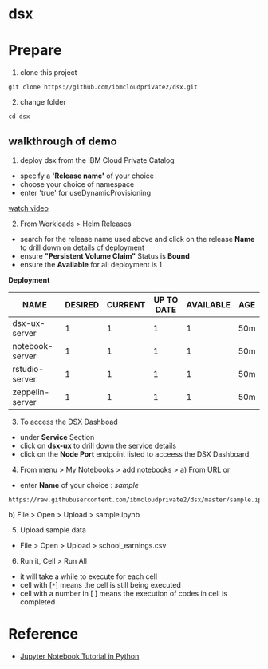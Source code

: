 # dsx

# Prepare
1. clone this project
```
git clone https://github.com/ibmcloudprivate2/dsx.git
```
2. change folder 
```
cd dsx
```

## walkthrough of demo

1. deploy dsx from the IBM Cloud Private Catalog
- specify a **'Release name'** of your choice
- choose your choice of namespace 
- enter 'true' for useDynamicProvisioning

[watch video](https://youtu.be/eH9IwyUqLRU)

2. From Workloads > Helm Releases 
- search for the release name used above and click on the release **Name** to drill down on details of deployment
- ensure **"Persistent Volume Claim"** Status is **Bound**
- ensure the **Available** for all deployment is 1

**Deployment**

| NAME	| DESIRED	| CURRENT	| UP TO DATE	| AVAILABLE	| AGE | 
| -------------| -------------| -------------| -------------| -------------| ------------- |
| dsx-ux-server	| 1	| 1	| 1	|1 | 50m |
| notebook-server	| 1	| 1	| 1	|1 | 50m |
| rstudio-server	| 1	| 1	| 1	|1 | 50m |
| zeppelin-server	| 1	| 1	| 1	|1 | 50m |

3. To access the DSX Dashboad
- under **Service** Section
- click on **dsx-ux** to drill down the service details
- click on the **Node Port** endpoint listed to acceess the DSX Dashboard

4. From menu > My Notebooks > add notebooks > 
a) From URL or
- enter **Name** of your choice : *sample* 

```
https://raw.githubusercontent.com/ibmcloudprivate2/dsx/master/sample.ipynb
```
b) File > Open > Upload > sample.ipynb

5. Upload sample data
- File > Open > Upload > school_earnings.csv

6. Run it, Cell > Run All
- it will take a while to execute for each cell
- cell with [`*`] means the cell is still being executed
- cell with a number in [ ] means the execution of codes in cell is completed

# Reference
- [Jupyter Notebook Tutorial in Python](https://plot.ly/python/ipython-notebook-tutorial/)


